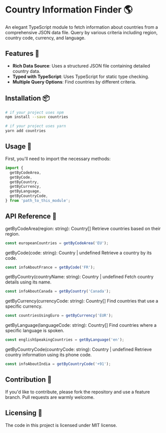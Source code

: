 # Country Information Finder 🌎

An elegant TypeScript module to fetch information about countries from a comprehensive JSON data file. Query by various criteria including region, country code, currency, and language.

## Features 🌟

- **Rich Data Source**: Uses a structured JSON file containing detailed country data.
- **Typed with TypeScript**: Uses TypeScript for static type checking.
- **Multiple Query Options**: Find countries by different criteria.

## Installation 📦

```bash
# if your project uses npm
npm install --save countries
```

```bash
# if your project uses yarn
yarn add countries
```

## Usage 🚀
First, you'll need to import the necessary methods:
```ts
import {
  getByCodeArea,
  getByCode,
  getByCountry,
  getByCurrency,
  getByLanguage,
  getByCountryCode,
} from 'path_to_this_module';
```

## API Reference 📘
getByCodeArea(region: string): Country[]
Retrieve countries based on their region.
```ts
const europeanCountries = getByCodeArea('EU');
```

getByCode(code: string): Country | undefined
Retrieve a country by its code.
```ts
const infoAboutFrance = getByCode('FR');
```

getByCountry(countryName: string): Country | undefined
Fetch country details using its name.
```ts
const infoAboutCanada = getByCountry('Canada');
```

getByCurrency(currencyCode: string): Country[]
Find countries that use a specific currency.
```ts
const countriesUsingEuro = getByCurrency('EUR');
```

getByLanguage(languageCode: string): Country[]
Find countries where a specific language is spoken.
```ts
const englishSpeakingCountries = getByLanguage('en');
```

getByCountryCode(countryCode: string): Country | undefined
Retrieve country information using its phone code.
```ts
const infoAboutIndia = getByCountryCode('+91');
```

## Contribution 💪
If you'd like to contribute, please fork the repository and use a feature branch. Pull requests are warmly welcome.

## Licensing 📄
The code in this project is licensed under MIT license.


